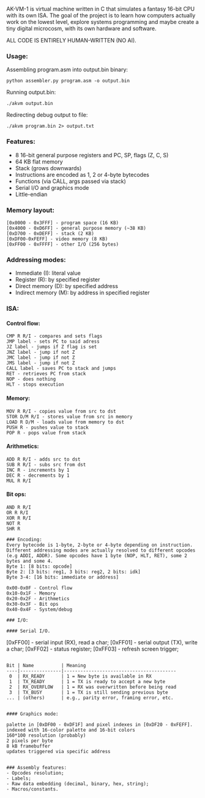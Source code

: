 AK-VM-1 is virtual machine written in C that simulates a fantasy 16-bit CPU with its own ISA. The goal of the project is to learn how computers actually work on the lowest level, explore systems programming and maybe create a tiny digital microcosm, with its own hardware and software.

ALL CODE IS ENTIRELY HUMAN-WRITTEN (NO AI).

### Usage:
Assembling program.asm into output.bin binary:
```
python assembler.py program.asm -o output.bin
```

Running output.bin:
```
./akvm output.bin
```

Redirecting debug output to file:
```
./akvm program.bin 2> output.txt
```

### Features:

- 8 16-bit general purpose registers and PC, SP, flags (Z, C, S)
- 64 KB flat memory
- Stack (grows downwards)
- Instructions are encoded as 1, 2 or  4-byte bytecodes
- Functions (via CALL, args passed via stack)
- Serial I/O and graphics mode
- Little-endian

### Memory layout:
```
[0x0000 - 0x3FFF] - program space (16 KB)
[0x4000 - 0xD6FF] - general purpose memory (~38 KB)
[0xD700 - 0xDEFF] - stack (2 KB)
[0xDF00-0xFEFF] - video memory (8 KB)
[0xFF00 - 0xFFFF] - other I/O (256 bytes)
```

### Addressing modes:
- Immediate (I): literal value
- Register (R): by specified register
- Direct memory (D): by specified address
- Indirect memory (M): by address in specified register

### ISA:

#### Control flow:
```
CMP R R/I - compares and sets flags
JMP label - sets PC to said adress
JZ label - jumps if Z flag is set
JNZ label - jump if not Z
JMC label - jump if not Z
JMS label - jump if not Z
CALL label - saves PC to stack and jumps
RET - retrieves PC from stack
NOP - does nothing
HLT - stops execution
```

#### Memory:
```
MOV R R/I - copies value from src to dst
STOR D/M R/I - stores value from src in memory
LOAD R D/M - loads value from memory to dst
PUSH R - pushes value to stack
POP R - pops value from stack
```

#### Arithmetics:
```
ADD R R/I - adds src to dst
SUB R R/I - subs src from dst
INC R - increments by 1
DEC R - decrements by 1
MUL R R/I
```

#### Bit ops:
```
AND R R/I
OR R R/I
XOR R R/I
NOT R
SHR R

### Encoding:
Every bytecode is 1-byte, 2-byte or 4-byte depending on instruction. Different addressing modes are actually resolved to different opcodes (e.g ADDI, ADDR). Some opcodes have 1 byte (NOP, HLT, RET), some 2 bytes and some 4.
Byte 1: [8 bits: opcode]
Byte 2: [3 bits: reg1, 3 bits: reg2, 2 bits: idk]
Byte 3-4: [16 bits: immediate or address]

0x00-0x0F - Control flow
0x10-0x1F - Memory
0x20-0x2F - Arithmetics
0x30-0x3F - Bit ops
0x40-0x4F - System/debug

### I/O:

#### Serial I/O. 
```
[0xFF00] - serial input (RX), read a char;
[0xFF01] - serial output (TX), write a char;
[0xFF02] - status register;
[0xFF03] - refresh screen trigger;
```

Bit | Name          | Meaning
----|---------------|-----------------------------------------
 0  | RX_READY      | 1 = New byte is available in RX
 1  | TX_READY      | 1 = TX is ready to accept a new byte
 2  | RX_OVERFLOW   | 1 = RX was overwritten before being read
 3  | TX_BUSY       | 1 = TX is still sending previous byte
... | (others)      | e.g., parity error, framing error, etc.


#### Graphics mode: 

palette in [0xDF00 - 0xDF1F] and pixel indexes in [0xDF20 - 0xFEFF].
indexed with 16-color palette and 16-bit colors
160*100 resolution (probably)
2 pixels per byte
8 kB framebuffer
updates triggered via specific address


### Assembly features:
- Opcodes resolution;
- Labels;
- Raw data embedding (decimal, binary, hex, string);
- Macros/constants.